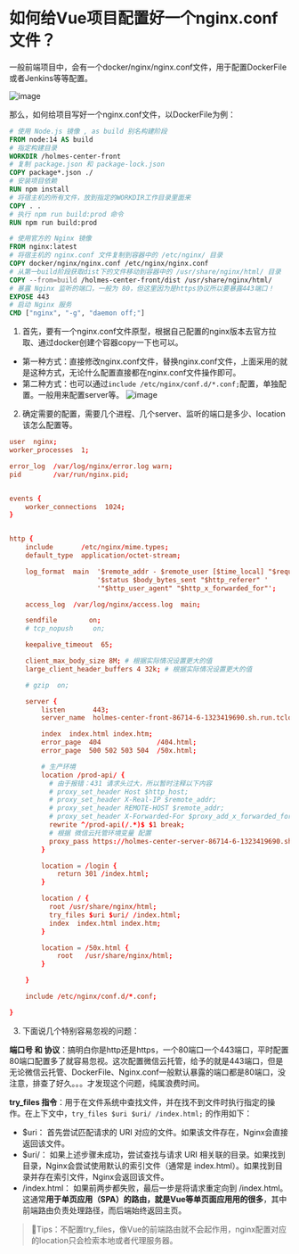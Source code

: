 # 如何给Vue项目配置好一个nginx.conf文件？

一般前端项目中，会有一个docker/nginx/nginx.conf文件，用于配置DockerFile或者Jenkins等等配置。

![image](https://github.com/ITholmes/hello-world/assets/70437837/ffdc4da0-3ba9-4817-8560-541be2cad5fa)

那么，如何给项目写好一个nginx.conf文件，以DockerFile为例：
```Dockerfile
# 使用 Node.js 镜像 , as build 别名构建阶段
FROM node:14 AS build
# 指定构建目录
WORKDIR /holmes-center-front
# 复制 package.json 和 package-lock.json
COPY package*.json ./
# 安装项目依赖
RUN npm install
# 将宿主机的所有文件，放到指定的WORKDIR工作目录里面来
COPY . .
# 执行 npm run build:prod 命令
RUN npm run build:prod

# 使用官方的 Nginx 镜像
FROM nginx:latest
# 将宿主机的 nginx.conf 文件复制到容器中的 /etc/nginx/ 目录
COPY docker/nginx/nginx.conf /etc/nginx/nginx.conf
# 从第一build阶段获取dist下的文件移动到容器中的 /usr/share/nginx/html/ 目录
COPY --from=build /holmes-center-front/dist /usr/share/nginx/html/
# 暴露 Nginx 监听的端口，一般为 80，但这里因为是https协议所以要暴露443端口！
EXPOSE 443
# 启动 Nginx 服务
CMD ["nginx", "-g", "daemon off;"]
```

1. 首先，要有一个nginx.conf文件原型，根据自己配置的nginx版本去官方拉取、通过docker创建个容器copy一下也可以。
- 第一种方式：直接修改nginx.conf文件，替换nginx.conf文件，上面采用的就是这种方式，无论什么配置直接都在nginx.conf文件操作即可。
- 第二种方式：也可以通过`include /etc/nginx/conf.d/*.conf;`配置，单独配置。一般用来配置server等。
![image](https://github.com/ITholmes/hello-world/assets/70437837/4aac2c7d-5db1-48b6-bc26-000658837b99)

2. 确定需要的配置，需要几个进程、几个server、监听的端口是多少、location该怎么配置等。
```nginx.conf
user  nginx;
worker_processes  1;

error_log  /var/log/nginx/error.log warn;
pid        /var/run/nginx.pid;


events {
    worker_connections  1024;
}


http {
    include       /etc/nginx/mime.types;
    default_type  application/octet-stream;

    log_format  main  '$remote_addr - $remote_user [$time_local] "$request" '
                      '$status $body_bytes_sent "$http_referer" '
                      '"$http_user_agent" "$http_x_forwarded_for"';

    access_log  /var/log/nginx/access.log  main;

    sendfile        on;
    # tcp_nopush     on;

    keepalive_timeout  65;

    client_max_body_size 8M; # 根据实际情况设置更大的值
    large_client_header_buffers 4 32k; # 根据实际情况设置更大的值

    # gzip  on;

    server {
        listen       443;
        server_name  holmes-center-front-86714-6-1323419690.sh.run.tcloudbase.com;

        index  index.html index.htm;
        error_page  404              /404.html;
        error_page  500 502 503 504  /50x.html;

        # 生产环境
        location /prod-api/ {
          # 由于报错：431 请求头过大，所以暂时注释以下内容
          # proxy_set_header Host $http_host;
          # proxy_set_header X-Real-IP $remote_addr;
          # proxy_set_header REMOTE-HOST $remote_addr;
          # proxy_set_header X-Forwarded-For $proxy_add_x_forwarded_for;
          rewrite ^/prod-api(/.*)$ $1 break;
          # 根据 微信云托管环境变量 配置
          proxy_pass https://holmes-center-server-86714-6-1323419690.sh.run.tcloudbase.com/;
        }

        location = /login {
            return 301 /index.html;
        }

        location / {
          root /usr/share/nginx/html;
          try_files $uri $uri/ /index.html;
          index  index.html index.htm;
        }

        location = /50x.html {
            root   /usr/share/nginx/html;
        }

    }

    include /etc/nginx/conf.d/*.conf;

}
```

3. 下面说几个特别容易忽视的问题：

**端口号 和 协议**：搞明白你是http还是https，一个80端口一个443端口，平时配置80端口配置多了就容易忽视。这次配置微信云托管，给予的就是443端口，但是无论微信云托管、DockerFile、Nginx.conf一般默认暴露的端口都是80端口，没注意，排查了好久。。。才发现这个问题，纯属浪费时间。

**try_files 指令**：用于在文件系统中查找文件，并在找不到文件时执行指定的操作。在上下文中，`try_files $uri $uri/ /index.html;` 的作用如下：
- $uri： 首先尝试匹配请求的 URI 对应的文件。如果该文件存在，Nginx会直接返回该文件。
- $uri/： 如果上述步骤未成功，尝试查找与请求 URI 相关联的目录。如果找到目录，Nginx会尝试使用默认的索引文件（通常是 index.html）。如果找到目录并存在索引文件，Nginx会返回该文件。
- /index.html： 如果前两步都失败，最后一步是将请求重定向到 /index.html。这通常**用于单页应用（SPA）的路由，就是Vue等单页面应用用的很多**，其中前端路由负责处理路径，而后端始终返回主页。
> 🚨Tips：不配置try_files，像Vue的前端路由就不会起作用，nginx配置对应的location只会检索本地或者代理服务器。

